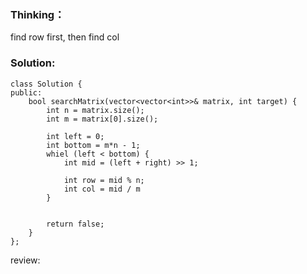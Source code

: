 ### Thinking：
find row first, then find col

### Solution:

```
class Solution {
public:
	bool searchMatrix(vector<vector<int>>& matrix, int target) {
		int n = matrix.size();
		int m = matrix[0].size();

		int left = 0;
		int bottom = m*n - 1;
		whiel (left < bottom) {
			int mid = (left + right) >> 1;

			int row = mid % n;
			int col = mid / m
		}
		

		return false;
	}
};
```

review: